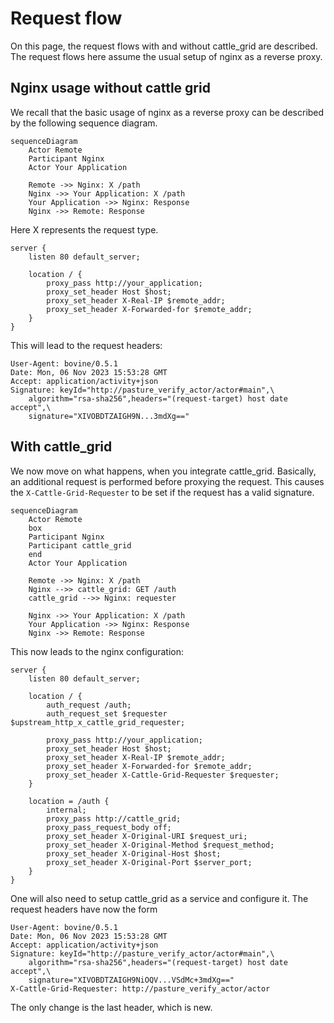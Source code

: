 # Request flow

On this page, the request flows with and without cattle_grid are described.
The request flows here assume the usual setup of nginx as a reverse proxy.

## Nginx usage without cattle grid

We recall that the basic usage of nginx
as a reverse proxy can be described by the following sequence
diagram.

```mermaid
sequenceDiagram
    Actor Remote
    Participant Nginx
    Actor Your Application

    Remote ->> Nginx: X /path
    Nginx ->> Your Application: X /path
    Your Application ->> Nginx: Response
    Nginx ->> Remote: Response
```

Here X represents the request type.

```nginx title="/etc/nginx/conf.d/your_application.conf"
server {
    listen 80 default_server;

    location / {
        proxy_pass http://your_application;
        proxy_set_header Host $host;
        proxy_set_header X-Real-IP $remote_addr;
        proxy_set_header X-Forwarded-for $remote_addr;
    }
}
```

This will lead to the request headers:

```http
User-Agent: bovine/0.5.1
Date: Mon, 06 Nov 2023 15:53:28 GMT
Accept: application/activity+json
Signature: keyId="http://pasture_verify_actor/actor#main",\
    algorithm="rsa-sha256",headers="(request-target) host date accept",\
    signature="XIVOBDTZAIGH9N...3mdXg=="
```

## With cattle_grid

We now move on what happens, when you integrate cattle_grid.
Basically, an additional request is performed before proxying
the request. This causes the `X-Cattle-Grid-Requester` to be
set if the request has a valid signature.

```mermaid
sequenceDiagram
    Actor Remote
    box 
    Participant Nginx
    Participant cattle_grid
    end
    Actor Your Application

    Remote ->> Nginx: X /path
    Nginx -->> cattle_grid: GET /auth
    cattle_grid -->> Nginx: requester

    Nginx ->> Your Application: X /path
    Your Application ->> Nginx: Response
    Nginx ->> Remote: Response
```

This now leads to the nginx configuration:

```nginx title="/etc/nginx/conf.d/your_application.conf"
server {
    listen 80 default_server;

    location / {
        auth_request /auth;
        auth_request_set $requester $upstream_http_x_cattle_grid_requester;

        proxy_pass http://your_application;
        proxy_set_header Host $host;
        proxy_set_header X-Real-IP $remote_addr;
        proxy_set_header X-Forwarded-for $remote_addr;
        proxy_set_header X-Cattle-Grid-Requester $requester;
    }

    location = /auth {
        internal;
        proxy_pass http://cattle_grid;
        proxy_pass_request_body off;
        proxy_set_header X-Original-URI $request_uri;
        proxy_set_header X-Original-Method $request_method;
        proxy_set_header X-Original-Host $host;
        proxy_set_header X-Original-Port $server_port;
    }
}
```

One will also need to setup cattle_grid as a service and configure it.
The request headers have now the form

```http
User-Agent: bovine/0.5.1
Date: Mon, 06 Nov 2023 15:53:28 GMT
Accept: application/activity+json
Signature: keyId="http://pasture_verify_actor/actor#main",\
    algorithm="rsa-sha256",headers="(request-target) host date accept",\
    signature="XIVOBDTZAIGH9NiOQV...VSdMc+3mdXg=="
X-Cattle-Grid-Requester: http://pasture_verify_actor/actor
```

The only change is the last header, which is new.
